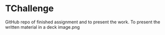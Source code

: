 # TChallenge
GitHub repo of finished assignment and to present the work. To present the written material in a deck
image.png